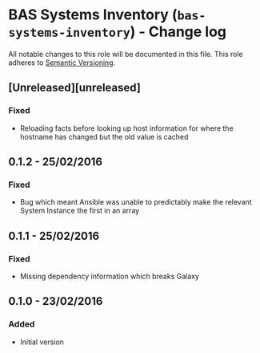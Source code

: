 # BAS Systems Inventory (`bas-systems-inventory`) - Change log

All notable changes to this role will be documented in this file.
This role adheres to [Semantic Versioning](http://semver.org/spec/v2.0.0.html).

## [Unreleased][unreleased]

### Fixed

* Reloading facts before looking up host information for where the hostname has changed but the old value is cached

## 0.1.2 - 25/02/2016

### Fixed

* Bug which meant Ansible was unable to predictably make the relevant System Instance the first in an array

## 0.1.1 - 25/02/2016

### Fixed

* Missing dependency information which breaks Galaxy

## 0.1.0 - 23/02/2016

### Added

* Initial version

